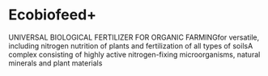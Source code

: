 # Ecobiofeed+
UNIVERSAL BIOLOGICAL FERTILIZER FOR ORGANIC FARMINGfor versatile, including nitrogen nutrition of plants and fertilization of all types of soilsA complex consisting of highly active nitrogen-fixing microorganisms, natural minerals and plant materials
